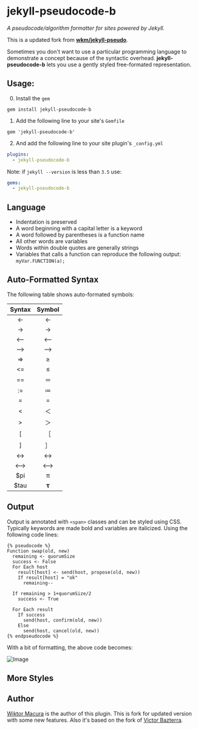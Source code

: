 # jekyll-pseudocode-b
_A pseudocode/algorithm formatter for sites powered by Jekyll._

This is a updated fork from **[wkm/jekyll-pseudo](https://github.com/wkm/jekyll-pseudo)**.

Sometimes you don't want to use a particular programming language to
demonstrate a concept because of the syntactic overhead. **jekyll-pseudocode-b** lets
you use a gently styled free-formated representation.



## Usage:

0. Install the `gem`

```
gem install jekyll-pseudocode-b
```

1. Add the following line to your site's `Gemfile`

```GemFile
gem 'jekyll-pseudocode-b'
```

2. And add the following line to your site plugin's `_config.yml`

```yml
plugins:
  - jekyll-pseudocode-b
```

Note: if `jekyll --version` is less than `3.5` use:

```yml
gems:
  - jekyll-pseudocode-b
```

## Language

* Indentation is preserved
* A word beginning with a capital letter is a keyword
* A word followed by parentheses is a function name
* All other words are variables
* Words within double quotes are generally strings
* Variables that calls a function can reproduce the following output: `myVar.FUNCTION(a);`

## Auto-Formatted Syntax

The following table shows auto-formated symbols:

| Syntax | Symbol   |
| :------: | :--------: |
| <-     | &#x2190; |
| ->     | &#x2192; |
| <--    | &#x27f5; |
| -->    | &#x27f6; |
| =>     | &#x2265; |
| <=     | &#x2264; |
| ==     | &#xff1d; |
| :=     | &#x2254; |
| =      | &#x3d;   |
| <      | &#65308; |
| >      | &#65310; |
| [      | &#65339; |
| ]      | &#65341; |
| <->    | &#x2194; |
| <-->   | &#x27f7; |
| $pi     | &#x3C0;  |
| $tau    | &#x1d6d5;  |

## Output

Output is annotated with `<span>` classes and can be styled using CSS. Typically keywords are made bold and variables are italicized. Using the following code lines:

    {% pseudocode %}
    Function swap(old, new)
      remaining <- quorumSize
      success <- False
      For Each host
        result[host] <- send(host, propose(old, new))
        If result[host] = "ok"
          remaining--

      If remaining > 1+quorumSize/2
        success <- True

      For Each result
        If success
          send(host, confirm(old, new))
        Else
          send(host, cancel(old, new))
    {% endpseudocode %}

With a bit of formatting, the above code becomes:

![Image](https://raw.github.com/wkm/jekyll-pseudo/master/doc/output_sample.png)

## More Styles

## Author

[Wiktor Macura](https://github.com/wkm) is the author of this plugin. This is fork for updated version with some new features. Also it's based on the fork of [Victor Bazterra](https://github.com/baites).